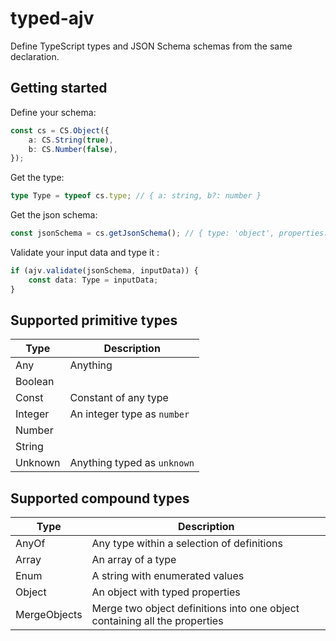 # typed-ajv

Define TypeScript types and JSON Schema schemas from the same declaration.

## Getting started

Define your schema:

```typescript
const cs = CS.Object({
    a: CS.String(true),
    b: CS.Number(false),
});
```

Get the type:

```typescript
type Type = typeof cs.type; // { a: string, b?: number }
```

Get the json schema:

```typescript
const jsonSchema = cs.getJsonSchema(); // { type: 'object', properties: [...] }
```

Validate your input data and type it :

```typescript
if (ajv.validate(jsonSchema, inputData)) {
    const data: Type = inputData;
}
```

## Supported primitive types

| Type    | Description                 |
| ------- | --------------------------- |
| Any     | Anything                    |
| Boolean |
| Const   | Constant of any type        |
| Integer | An integer type as `number` |
| Number  |
| String  |
| Unknown | Anything typed as `unknown` |

## Supported compound types

| Type         | Description                                                                |
| ------------ | -------------------------------------------------------------------------- |
| AnyOf        | Any type within a selection of definitions                                 |
| Array        | An array of a type                                                         |
| Enum         | A string with enumerated values                                            |
| Object       | An object with typed properties                                            |
| MergeObjects | Merge two object definitions into one object containing all the properties |
